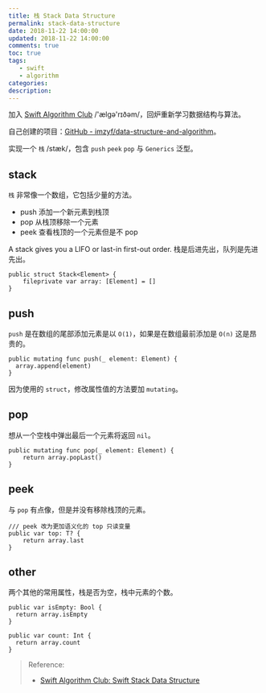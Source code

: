 ```yaml
---
title: 栈 Stack Data Structure
permalink: stack-data-structure
date: 2018-11-22 14:00:00
updated: 2018-11-22 14:00:00
comments: true
toc: true
tags:
   - swift
   - algorithm
categories:
description:
---
```


加入 [Swift Algorithm Club](https://github.com/raywenderlich/swift-algorithm-club) /'ælgə'rɪðəm/，回炉重新学习数据结构与算法。

自己创建的项目：[GitHub - imzyf/data-structure-and-algorithm](https://github.com/imzyf/data-structure-and-algorithm)。

实现一个 `栈` /stæk/，包含 `push` `peek` `pop` 与 `Generics` 泛型。

<!-- more -->

## stack

`栈` 非常像一个数组，它包括少量的方法。

- push 添加一个新元素到栈顶
- pop 从栈顶移除一个元素
- peek 查看栈顶的一个元素但是不 pop

A stack gives you a LIFO or last-in first-out order. 栈是后进先出，队列是先进先出。

```
public struct Stack<Element> {
    fileprivate var array: [Element] = []
}
```

## push

`push` 是在数组的尾部添加元素是以 `O(1)`，如果是在数组最前添加是 `O(n)` 这是昂贵的。

```
public mutating func push(_ element: Element) {
  array.append(element)
}
```

因为使用的 `struct`，修改属性值的方法要加 `mutating`。

## pop

想从一个空栈中弹出最后一个元素将返回 `nil`。

```
public mutating func pop(_ element: Element) {
    return array.popLast()
}
```

## peek

与 `pop` 有点像，但是并没有移除栈顶的元素。

```
/// peek 改为更加语义化的 top 只读变量
public var top: T? {
    return array.last
}
```

## other

两个其他的常用属性，栈是否为空，栈中元素的个数。

```
public var isEmpty: Bool {
  return array.isEmpty
}

public var count: Int {
  return array.count
}
```

> Reference:
> - [Swift Algorithm Club: Swift Stack Data Structure](https://www.raywenderlich.com/800-swift-algorithm-club-swift-stack-data-structure)
